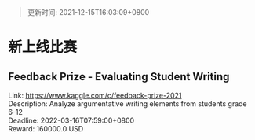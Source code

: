 > 更新时间: 2021-12-15T16:03:09+0800 

# 新上线比赛


## Feedback Prize - Evaluating Student Writing
Link: https://www.kaggle.com/c/feedback-prize-2021  
Description: Analyze argumentative writing elements from students grade 6-12   
Deadline: 2022-03-16T07:59:00+0800  
Reward: 160000.0 USD  

